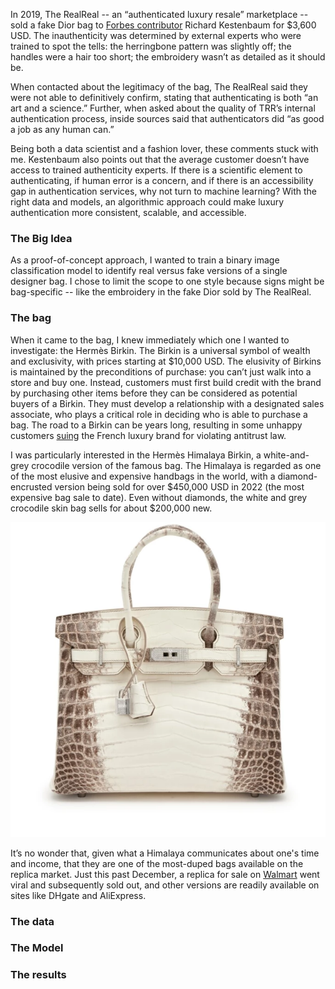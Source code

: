 
In 2019, The RealReal \-- an “authenticated luxury resale” marketplace \-- sold a fake Dior bag to [Forbes contributor](https://www.forbes.com/sites/richardkestenbaum/2019/10/23/if-fake-bags-are-being-sold-on-the-realreal-how-can-the-resale-business-ever-succeed/) Richard Kestenbaum for $3,600 USD. The inauthenticity was determined by external experts who were trained to spot the tells: the herringbone pattern was slightly off; the handles were a hair too short; the embroidery wasn’t as detailed as it should be. 

When contacted about the legitimacy of the bag, The RealReal said they were not able to definitively confirm, stating that authenticating is both “an art and a science.” Further, when asked about the quality of TRR’s internal authentication process, inside sources said that authenticators did “as good a job as any human can.” 

Being both a data scientist and a fashion lover, these comments stuck with me. Kestenbaum also points out that the average customer doesn’t have access to trained authenticity experts. If there is a scientific element to authenticating, if human error is a concern, and if there is an accessibility gap in authentication services, why not turn to machine learning? With the right data and models, an algorithmic approach could make luxury authentication more consistent, scalable, and accessible. 

### The Big Idea 

As a proof-of-concept approach, I wanted to train a binary image classification model to identify real versus fake versions of a single designer bag. I chose to limit the scope to one style because signs might be bag-specific \-- like the embroidery in the fake Dior sold by The RealReal.

### The bag 

When it came to the bag, I knew immediately which one I wanted to investigate: the Hermès Birkin. The Birkin is a universal symbol of wealth and exclusivity, with prices starting at $10,000 USD. The elusivity of Birkins is maintained by the preconditions of purchase: you can’t just walk into a store and buy one. Instead, customers must first build credit with the brand by purchasing other items before they can be considered as potential buyers of a Birkin. They must develop a relationship with a designated sales associate, who plays a critical role in deciding who is able to purchase a bag. The road to a Birkin can be years long, resulting in some unhappy customers [suing](https://www.nytimes.com/2024/03/21/style/birkin-bag-hermes-lawsuit.html) the French luxury brand for violating antitrust law. 

I was particularly interested in the Hermès Himalaya Birkin, a white-and-grey crocodile version of the famous bag. The Himalaya is regarded as one of the most elusive and expensive handbags in the world, with a diamond-encrusted version being sold for over $450,000 USD in 2022 (the most expensive bag sale to date). Even without diamonds, the white and grey crocodile skin bag sells for about $200,000 new. 

![himalaya-birk](assets/himalaya-birk.webp)

It’s no wonder that, given what a Himalaya communicates about one's time and income, that they are one of the most-duped bags available on the replica market. Just this past December, a replica for sale on [Walmart](https://www.cbc.ca/news/world/walmart-wirkin-bag-1.7423682) went viral and subsequently sold out, and other versions are readily available on sites like DHgate and AliExpress. 

### The data 

### The Model 

### The results

